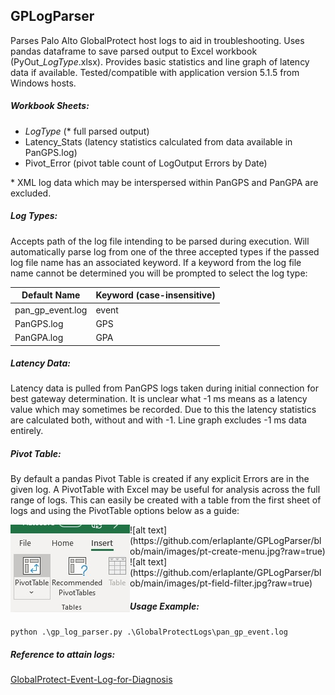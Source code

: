 ## GPLogParser

Parses Palo Alto GlobalProtect host logs to aid in troubleshooting. Uses pandas dataframe to save parsed output to Excel workbook (PyOut\__LogType_.xlsx). Provides basic statistics and line graph of latency data if available. Tested/compatible with application version 5.1.5 from Windows hosts.

##### Workbook Sheets:
* _LogType_ (\* full parsed output)
* Latency_Stats (latency statistics calculated from data available in PanGPS.log) 
* Pivot_Error (pivot table count of LogOutput Errors by Date)

\* XML log data which may be interspersed within PanGPS and PanGPA are excluded.

##### Log Types:
Accepts path of the log file intending to be parsed during execution. Will automatically parse log from one of the three accepted types if the passed log file name has an associated keyword. If a keyword from the log file name cannot be determined you will be prompted to select the log type:

| Default Name | Keyword (case-insensitive) |
| ------------ | ------- |
| pan\_gp_event.log | event |
| PanGPS.log | GPS |
| PanGPA.log | GPA |

##### Latency Data:
Latency data is pulled from PanGPS logs taken during initial connection for best gateway determination. It is unclear what -1 ms means as a latency value which may sometimes be recorded. Due to this the latency statistics are calculated both, without and with -1. Line graph excludes -1 ms data entirely. 

##### Pivot Table:
By default a pandas Pivot Table is created if any explicit Errors are in the given log. A PivotTable with Excel may be useful for analysis across the full range of logs. This can easily be created with a table from the first sheet of logs and using the PivotTable options below as a guide:

<img align="left" width="191" height="140" src="https://github.com/erlaplante/GPLogParser/blob/master/images/pt-selection.jpg?raw=true">
![alt text](https://github.com/erlaplante/GPLogParser/blob/main/images/pt-create-menu.jpg?raw=true)
![alt text](https://github.com/erlaplante/GPLogParser/blob/main/images/pt-field-filter.jpg?raw=true)

##### Usage Example:
`python .\gp_log_parser.py .\GlobalProtectLogs\pan_gp_event.log`

##### Reference to attain logs:
[GlobalProtect-Event-Log-for-Diagnosis](https://docs.paloaltonetworks.com/globalprotect/5-0/globalprotect-app-new-features/new-features-released-in-gp-agent-5_0/globalprotect-event-log-for-diagnosis.html)
